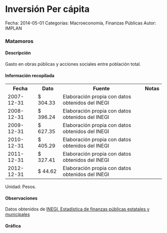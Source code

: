 Inversión Per cápita
=====

Fecha: 2014-05-01
Categorías: Macroeconomía, Finanzas Públicas
Autor: IMPLAN

### Matamoros

#### Descripción

Gasto en obras públicas y acciones sociales entre población total.

#### Información recopilada

<table class="table table-hover table-bordered">
  <tr><th>Fecha</th><th>Dato</th><th>Fuente</th><th>Notas</th></tr>
  <tr><td>2007-12-31</td><td>$ 304.33</td><td>Elaboración propia con datos obtenidos del INEGI</td><td></td></tr>
  <tr><td>2008-12-31</td><td>$ 396.24</td><td>Elaboración propia con datos obtenidos del INEGI</td><td></td></tr>
  <tr><td>2009-12-31</td><td>$ 627.35</td><td>Elaboración propia con datos obtenidos del INEGI</td><td></td></tr>
  <tr><td>2010-12-31</td><td>$ 405.29</td><td>Elaboración propia con datos obtenidos del INEGI</td><td></td></tr>
  <tr><td>2011-12-31</td><td>$ 327.41</td><td>Elaboración propia con datos obtenidos del INEGI</td><td></td></tr>
  <tr><td>2012-12-31</td><td>$ 44.62</td><td>Elaboración propia con datos obtenidos del INEGI</td><td></td></tr>
</table>

Unidad: Pesos.

#### Observaciones

Datos obtenidos de [INEGI. Estadística de finanzas públicas estatales y municipales](http://www.inegi.org.mx/sistemas/olap/Proyectos/bd/continuas/finanzaspublicas/FPMun.asp?s=est&c=11289&proy=efipem_fmun)

#### Gráfica

<div id="Morriszvlbzqqp" class="grafica"></div>
  <!-- JAVASCRIPT DE LA GRAFICA EN Morriszvlbzqqp -->
  <script>
  new Morris.Bar({
    element: 'Morriszvlbzqqp',
    data: [
      { fecha: '2007-12-31', dato: 304.33 },
      { fecha: '2008-12-31', dato: 396.24 },
      { fecha: '2009-12-31', dato: 627.35 },
      { fecha: '2010-12-31', dato: 405.29 },
      { fecha: '2011-12-31', dato: 327.41 },
      { fecha: '2012-12-31', dato: 44.62 }
    ],
    xkey: 'fecha',
    ykeys: ['dato'],
    labels: ['Dato']
  });
  </script>
